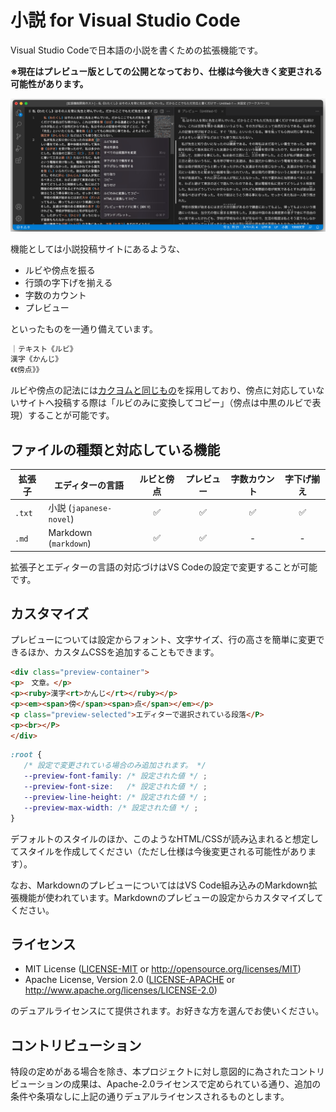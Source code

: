 # 小説 for Visual Studio Code

Visual Studio Codeで日本語の小説を書くための拡張機能です。

**※現在はプレビュー版としての公開となっており、仕様は今後大きく変更される可能性があります。**

![スクリーンショット](resources/screenshot.png)

機能としては小説投稿サイトにあるような、

- ルビや傍点を振る
- 行頭の字下げを揃える
- 字数のカウント
- プレビュー

といったものを一通り備えています。

```txt
｜テキスト《ルビ》
漢字《かんじ》
《《傍点》》
```

ルビや傍点の記法には[カクヨムと同じもの]を採用しており、傍点に対応していないサイトへ投稿する際は「ルビのみに変換してコピー」（傍点は中黒のルビで表現）することが可能です。

[カクヨムと同じもの]: https://kakuyomu.jp/help/entry/notation

## ファイルの種類と対応している機能

| 拡張子 | エディターの言語 | ルビと傍点 | プレビュー | 字数カウント | 字下げ揃え |
| --- | --- | :-: | :-: | :-: | :-: |
| `.txt` | 小説 (`japanese-novel`) | ✅ | ✅ | ✅ | ✅ |
| `.md` | Markdown (`markdown`) | ✅ | ✅ | - | - |

拡張子とエディターの言語の対応づけはVS Codeの設定で変更することが可能です。

## カスタマイズ

プレビューについては設定からフォント、文字サイズ、行の高さを簡単に変更できるほか、カスタムCSSを追加することもできます。

```html
<div class="preview-container">
<p>　文章。</p>
<p><ruby>漢字<rt>かんじ</rt></ruby></p>
<p><em><span>傍</span><span>点</span></em></p>
<p class="preview-selected">エディターで選択されている段落</P>
<p><br></P>
</div>
```

```css
:root {
   /* 設定で変更されている場合のみ追加されます。 */
   --preview-font-family: /* 設定された値 */ ;
   --preview-font-size:   /* 設定された値 */ ;
   --preview-line-height: /* 設定された値 */ ;
   --preview-max-width: /* 設定された値 */ ;
}
```

デフォルトのスタイルのほか、このようなHTML/CSSが読み込まれると想定してスタイルを作成してください（ただし仕様は今後変更される可能性があります）。

なお、MarkdownのプレビューについてははVS Code組み込みのMarkdown拡張機能が使われています。Markdownのプレビューの設定からカスタマイズしてください。

## ライセンス

- MIT License
   ([LICENSE-MIT](LICENSE-MIT) or http://opensource.org/licenses/MIT)
- Apache License, Version 2.0
   ([LICENSE-APACHE](LICENSE-APACHE) or http://www.apache.org/licenses/LICENSE-2.0)

のデュアルライセンスにて提供されます。お好きな方を選んでお使いください。

## コントリビューション

特段の定めがある場合を除き、本プロジェクトに対し意図的に為されたコントリビューションの成果は、Apache-2.0ライセンスで定められている通り、追加の条件や条項なしに上記の通りデュアルライセンスされるものとします。
